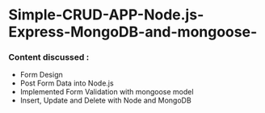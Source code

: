 # Simple-CRUD-APP-Node.js-Express-MongoDB-and-mongoose-

### Content discussed : 
 - Form Design 
 - Post Form Data into Node.js
 - Implemented Form Validation with mongoose model
 - Insert, Update and Delete with Node and MongoDB
